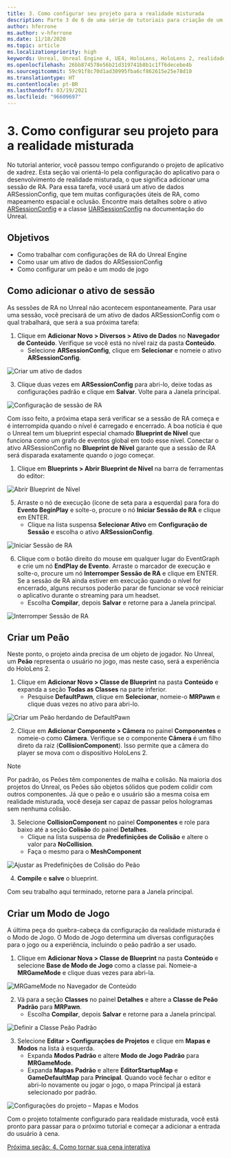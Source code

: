 ```yaml
---
title: 3. Como configurar seu projeto para a realidade misturada
description: Parte 3 de 6 de uma série de tutoriais para criação de um aplicativo de xadrez usando o Unreal Engine 4 e o plug-in Ferramentas de Experiência de Usuário do Kit de Ferramentas de Realidade Misturada
author: hferrone
ms.author: v-hferrone
ms.date: 11/18/2020
ms.topic: article
ms.localizationpriority: high
keywords: Unreal, Unreal Engine 4, UE4, HoloLens, HoloLens 2, realidade misturada, tutorial, introdução, mrtk, uxt, Ferramentas de UX, documentação, headset de realidade misturada, headset do windows mixed reality, headset de realidade virtual
ms.openlocfilehash: 26bb874578e56b21d319741b8b1c1ff6decebe4b
ms.sourcegitcommit: 59c91f8c70d1ad30995fba6cf862615e25e78d10
ms.translationtype: HT
ms.contentlocale: pt-BR
ms.lasthandoff: 03/19/2021
ms.locfileid: "96609697"
---
```

# <a name="3-setting-up-your-project-for-mixed-reality"></a>3. Como configurar seu projeto para a realidade misturada

No tutorial anterior, você passou tempo configurando o projeto de aplicativo de xadrez. Esta seção vai orientá-lo pela configuração do aplicativo para o desenvolvimento de realidade misturada, o que significa adicionar uma sessão de RA. Para essa tarefa, você usará um ativo de dados ARSessionConfig, que tem muitas configurações úteis de RA, como mapeamento espacial e oclusão. Encontre mais detalhes sobre o ativo [ARSessionConfig](https://docs.unrealengine.com/en-US/PythonAPI/class/ARSessionConfig.html) e a classe [UARSessionConfig](https://docs.unrealengine.com/en-US/API/Runtime/AugmentedReality/UARSessionConfig/index.html) na documentação do Unreal.

## <a name="objectives"></a>Objetivos

* Como trabalhar com configurações de RA do Unreal Engine
* Como usar um ativo de dados do ARSessionConfig
* Como configurar um peão e um modo de jogo

## <a name="adding-the-session-asset"></a>Como adicionar o ativo de sessão

As sessões de RA no Unreal não acontecem espontaneamente. Para usar uma sessão, você precisará de um ativo de dados ARSessionConfig com o qual trabalhará, que será a sua próxima tarefa:

1. Clique em **Adicionar Novo > Diversos > Ativo de Dados** no **Navegador de Conteúdo**. Verifique se você está no nível raiz da pasta **Conteúdo**.
    * Selecione **ARSessionConfig**, clique em **Selecionar** e nomeie o ativo **ARSessionConfig**.

![Criar um ativo de dados](images/unreal-uxt/3-createasset.PNG)

3. Clique duas vezes em **ARSessionConfig** para abri-lo, deixe todas as configurações padrão e clique em **Salvar**. Volte para a Janela principal.

![Configuração de sessão de RA](images/unreal-uxt/3-arsessionconfig.PNG)

Com isso feito, a próxima etapa será verificar se a sessão de RA começa e é interrompida quando o nível é carregado e encerrado. A boa notícia é que o Unreal tem um blueprint especial chamado **Blueprint de Nível** que funciona como um grafo de eventos global em todo esse nível. Conectar o ativo ARSessionConfig no **Blueprint de Nível** garante que a sessão de RA será disparada exatamente quando o jogo começar.

1. Clique em **Blueprints > Abrir Blueprint de Nível** na barra de ferramentas do editor:

![Abrir Blueprint de Nível](images/unreal-uxt/3-level-blueprint.PNG)

5. Arraste o nó de execução (ícone de seta para a esquerda) para fora do **Evento BeginPlay** e solte-o, procure o nó **Iniciar Sessão de RA** e clique em ENTER.  
    * Clique na lista suspensa **Selecionar Ativo** em **Configuração de Sessão** e escolha o ativo **ARSessionConfig**.

![Iniciar Sessão de RA](images/unreal-uxt/3-start-ar-session.PNG)

6. Clique com o botão direito do mouse em qualquer lugar do EventGraph e crie um nó **EndPlay de Evento**. Arraste o marcador de execução e solte-o, procure um nó **Interromper Sessão de RA** e clique em ENTER. Se a sessão de RA ainda estiver em execução quando o nível for encerrado, alguns recursos poderão parar de funcionar se você reiniciar o aplicativo durante o streaming para um headset.
    * Escolha **Compilar**, depois **Salvar** e retorne para a Janela principal.

![Interromper Sessão de RA](images/unreal-uxt/3-stoparsession.PNG)

## <a name="create-a-pawn"></a>Criar um Peão

Neste ponto, o projeto ainda precisa de um objeto de jogador. No Unreal, um **Peão** representa o usuário no jogo, mas neste caso, será a experiência do HoloLens 2.

1. Clique em **Adicionar Novo > Classe de Blueprint** na pasta **Conteúdo** e expanda a seção **Todas as Classes** na parte inferior.
    * Pesquise **DefaultPawn**, clique em **Selecionar**, nomeie-o **MRPawn** e clique duas vezes no ativo para abri-lo.

![Criar um Peão herdando de DefaultPawn](images/unreal-uxt/3-defaultpawn.PNG)

2. Clique em **Adicionar Componente > Câmera** no painel **Componentes** e nomeie-o como **Câmera**. Verifique se o componente **Câmera** é um filho direto da raiz (**CollisionComponent**). Isso permite que a câmera do player se mova com o dispositivo HoloLens 2.

> [!NOTE]
> Por padrão, os Peões têm componentes de malha e colisão. Na maioria dos projetos do Unreal, os Peões são objetos sólidos que podem colidir com outros componentes. Já que o peão e o usuário são a mesma coisa em realidade misturada, você deseja ser capaz de passar pelos hologramas sem nenhuma colisão.

3. Selecione **CollisionComponent** no painel **Componentes** e role para baixo até a seção **Colisão** do painel **Detalhes**.
    * Clique na lista suspensa de **Predefinições de Colisão** e altere o valor para **NoCollision**.
    * Faça o mesmo para o **MeshComponent**

![Ajustar as Predefinições de Colisão do Peão](images/unreal-uxt/3-nocollision.PNG)

4. **Compile** e **salve** o blueprint.

Com seu trabalho aqui terminado, retorne para a Janela principal.

## <a name="create-a-game-mode"></a>Criar um Modo de Jogo

A última peça do quebra-cabeça da configuração da realidade misturada é o Modo de Jogo. O Modo de Jogo determina um diversas configurações para o jogo ou a experiência, incluindo o peão padrão a ser usado.

1.  Clique em **Adicionar Nova > Classe de Blueprint** na pasta **Conteúdo** e selecione **Base de Modo de Jogo** como a classe pai. Nomeie-a **MRGameMode** e clique duas vezes para abri-la.

![MRGameMode no Navegador de Conteúdo](images/unreal-uxt/3-gamemode.PNG)

2.  Vá para a seção **Classes** no painel **Detalhes** e altere a **Classe de Peão Padrão** para **MRPawn**.
    * Escolha **Compilar**, depois **Salvar** e retorne para a Janela principal.

![Definir a Classe Peão Padrão](images/unreal-uxt/3-setpawn.PNG)

3.  Selecione **Editar > Configurações de Projetos** e clique em **Mapas e Modos** na lista à esquerda.
    * Expanda **Modos Padrão** e altere **Modo de Jogo Padrão** para **MRGameMode**.
    * Expanda **Mapas Padrão** e altere **EditorStartupMap** e **GameDefaultMap** para **Principal**. Quando você fechar o editor e abri-lo novamente ou jogar o jogo, o mapa Principal já estará selecionado por padrão.

![Configurações do projeto – Mapas e Modos](images/unreal-uxt/3-mapsandmodes.PNG)

Com o projeto totalmente configurado para realidade misturada, você está pronto para passar para o próximo tutorial e começar a adicionar a entrada do usuário à cena.

[Próxima seção: 4. Como tornar sua cena interativa](unreal-uxt-ch4.md)
